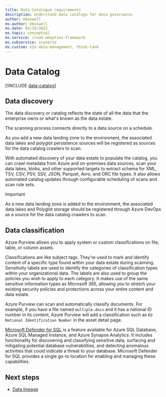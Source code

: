 ```yaml
---
title: Data Catalogue requirements
description: Understand data catalogu for data governance.
author: mboswell
ms.author: mboswell
ms.date: 02/16/2022
ms.topic: conceptual
ms.service: cloud-adoption-framework
ms.subservice: scenario
ms.custom: e2e-data-management, think-tank
---
```


# Data Catalog

[!INCLUDE [data-catalog](includes/data-catalog.md)]

## Data discovery

The data discovery or catalog reflects the state of all the data that the enterprise owns or what's known as the data estate.

The scanning process connects directly to a data source on a schedule.

As you add a new data landing zone to the environment, the associated data lakes and polyglot persistence sources will be registered as sources for the data catalog crawlers to scan.

With automated discovery of your data estate to populate the catalog, you can crawl metadata from Azure and on-premises data sources, scan your data lakes, blobs, and other supported targets to extract schema for XML, TSV, CSV, PSV, SSV, JSON, Parquet, Avro, and ORC file types. It also allows automated catalog updates through configurable scheduling of scans and scan rule sets.

> [!IMPORTANT]
> As a new data landing zone is added to the environment, the associated data lakes and Polyglot storage should be registered through Azure DevOps as a source for the data catalog crawlers to scan.

## Data classification

Azure Purview allows you to apply system or custom classifications on file, table, or column assets.

Classifications are like subject tags. They're used to mark and identify content of a specific type found within your data estate during scanning. Sensitivity labels are used to identify the categories of classification types within your organizational data. The labels are also used to group the policies you wish to apply to each category. It makes use of the same sensitive information types as Microsoft 365, allowing you to stretch your existing security policies and protections across your entire content and data estate.

Azure Purview can scan and automatically classify documents. For example, if you have a file named `multiple.docx` and it has a national ID number in its content, Azure Purview will add a classification such as `EU National Identification Number` in the asset detail page.

[Microsoft Defender for SQL](/azure/azure-sql/database/azure-defender-for-sql) is a feature available for Azure SQL Database, Azure SQL Managed Instance, and Azure Synapse Analytics. It includes functionality for discovering and classifying sensitive data, surfacing and mitigating potential database vulnerabilities, and detecting anomalous activities that could indicate a threat to your database. Microsoft Defender for SQL provides a single go-to location for enabling and managing these capabilities.

## Next steps

- [Data lineage](govern-lineage.md)
